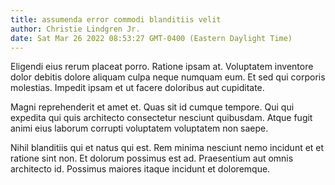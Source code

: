 ```yaml
---
title: assumenda error commodi blanditiis velit
author: Christie Lindgren Jr.
date: Sat Mar 26 2022 08:53:27 GMT-0400 (Eastern Daylight Time)
---
```

Eligendi eius rerum placeat porro. Ratione ipsam at. Voluptatem inventore dolor debitis dolore aliquam culpa neque numquam eum. Et sed qui corporis molestias. Impedit ipsam et ut facere doloribus aut cupiditate.

 Magni reprehenderit et amet et. Quas sit id cumque tempore. Qui qui expedita qui quis architecto consectetur nesciunt quibusdam. Atque fugit animi eius laborum corrupti voluptatem voluptatem non saepe.

 Nihil blanditiis qui et natus qui est. Rem minima nesciunt nemo incidunt et et ratione sint non. Et dolorum possimus est ad. Praesentium aut omnis architecto id. Possimus maiores itaque incidunt et doloremque.